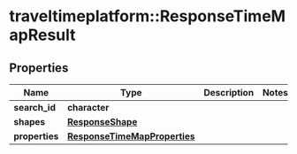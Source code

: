 # traveltimeplatform::ResponseTimeMapResult

## Properties
Name | Type | Description | Notes
------------ | ------------- | ------------- | -------------
**search_id** | **character** |  | 
**shapes** | [**ResponseShape**](ResponseShape.md) |  | 
**properties** | [**ResponseTimeMapProperties**](ResponseTimeMapProperties.md) |  | 


